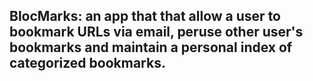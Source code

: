 ## BlocMarks: an app that that allow a user to bookmark URLs via email, peruse other user's bookmarks and maintain a personal index of categorized bookmarks.
